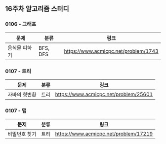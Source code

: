 ## 16주차 알고리즘 스터디  


### 0106 - 그래프

| 문제      | 분류       | 링크                                   |
|---------|----------|--------------------------------------|
| 음식물 피하기 | BFS, DFS | https://www.acmicpc.net/problem/1743 |

### 0107 - 트리

| 문제      | 분류 | 링크                                    |
|---------|----|---------------------------------------|
| 자바의 형변환 | 트리 | https://www.acmicpc.net/problem/25601 |

### 0107 - 맵

| 문제      | 분류 | 링크                                    |
|---------|----|---------------------------------------|
| 비밀번호 찾기 | 트리 | https://www.acmicpc.net/problem/17219 |